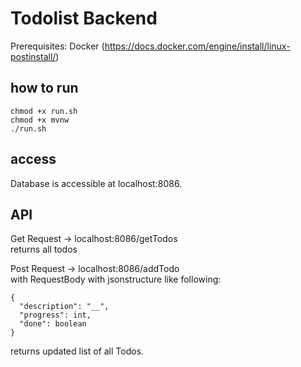 # Todolist Backend
Prerequisites: 
Docker (https://docs.docker.com/engine/install/linux-postinstall/)

## how to run
```
chmod +x run.sh 
chmod +x mvnw
./run.sh
```
## access
Database is accessible at localhost:8086.

## API
Get Request -> localhost:8086/getTodos <br />
returns all todos

Post Request -> localhost:8086/addTodo <br />
with RequestBody with jsonstructure like following: 
```
{
  "description": "__",
  "progress": int,
  "done": boolean
}
```
returns updated list of all Todos.
